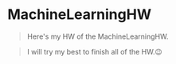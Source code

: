 # MachineLearningHW
>Here's my HW of the MachineLearningHW. 

>I will try my best to finish all of the HW.😉

